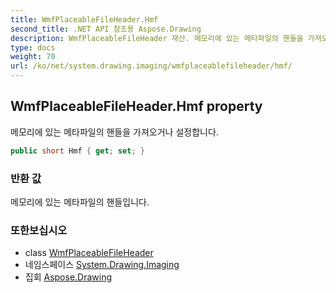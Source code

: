 ```yaml
---
title: WmfPlaceableFileHeader.Hmf
second_title: .NET API 참조용 Aspose.Drawing
description: WmfPlaceableFileHeader 재산. 메모리에 있는 메타파일의 핸들을 가져오거나 설정합니다.
type: docs
weight: 70
url: /ko/net/system.drawing.imaging/wmfplaceablefileheader/hmf/
---
```

## WmfPlaceableFileHeader.Hmf property

메모리에 있는 메타파일의 핸들을 가져오거나 설정합니다.

```csharp
public short Hmf { get; set; }
```

### 반환 값

메모리에 있는 메타파일의 핸들입니다.

### 또한보십시오

* class [WmfPlaceableFileHeader](../)
* 네임스페이스 [System.Drawing.Imaging](../../wmfplaceablefileheader/)
* 집회 [Aspose.Drawing](../../../)


